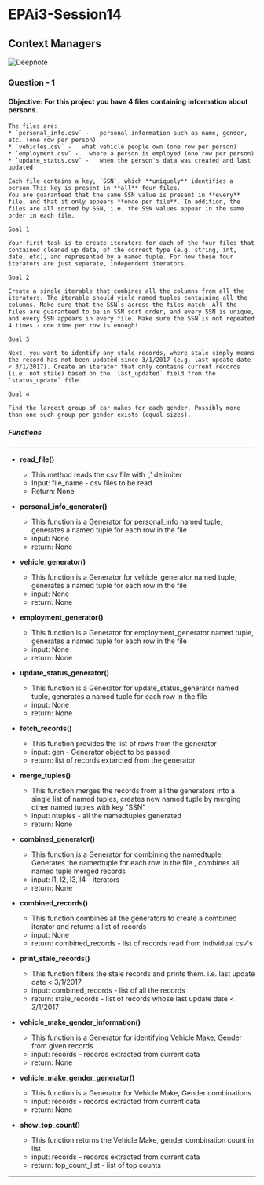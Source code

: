 # EPAi3-Session14

## Context Managers

![Deepnote](https://deepnote.com/project/EPAi3-Session14-d22ezQZBROWHhXwJ9OwzdA/%2Fsession14_notebook.ipynb)

### Question - 1

#### Objective: For this project you have 4 files containing information about persons.

~~~
The files are:
* `personal_info.csv` -   personal information such as name, gender, etc. (one row per person)
* `vehicles.csv` -   what vehicle people own (one row per person)
* `employment.csv` -   where a person is employed (one row per person)
* `update_status.csv` -   when the person's data was created and last updated

Each file contains a key, `SSN`, which **uniquely** identifies a person.This key is present in **all** four files.
You are guaranteed that the same SSN value is present in **every** file, and that it only appears **once per file**. In addition, the files are all sorted by SSN, i.e. the SSN values appear in the same order in each file.

Goal 1

Your first task is to create iterators for each of the four files that contained cleaned up data, of the correct type (e.g. string, int, date, etc), and represented by a named tuple. For now these four iterators are just separate, independent iterators.

Goal 2

Create a single iterable that combines all the columns from all the iterators. The iterable should yield named tuples containing all the columns. Make sure that the SSN's across the files match! All the files are guaranteed to be in SSN sort order, and every SSN is unique, and every SSN appears in every file. Make sure the SSN is not repeated 4 times - one time per row is enough!

Goal 3

Next, you want to identify any stale records, where stale simply means the record has not been updated since 3/1/2017 (e.g. last update date < 3/1/2017). Create an iterator that only contains current records (i.e. not stale) based on the `last_updated` field from the `status_update` file.

Goal 4

Find the largest group of car makes for each gender. Possibly more than one such group per gender exists (equal sizes).
~~~

##### Functions
----------------

* __read_file()__
    - This method reads the csv file with ',' delimiter
    - Input: file_name - csv files to be read
    - Return: None

* __personal_info_generator()__
    - This function is a Generator for personal_info named tuple, generates a named tuple for each row in the file
    - input: None
    - return: None

* __vehicle_generator()__
    - This function is a Generator for vehicle_generator named tuple, generates a named tuple for each row in the file 
    - input: None
    - return: None

* __employment_generator()__
    - This function is a Generator for employment_generator named tuple, generates a named tuple for each row in the file
    - input: None
    - return: None

* __update_status_generator()__
    - This function is a Generator for update_status_generator named tuple, generates a named tuple for each row in the file
    - input: None
    - return: None

* __fetch_records()__
    - This function provides the list of rows from the generator
    - input: gen - Generator object to be passed
    - return: list of records extarcted from the generator

* __merge_tuples()__
    - This function merges the records from all the generators into a single list of named tuples,
    creates new named tuple by merging other named tuples with key "SSN"
    - input: ntuples - all the namedtuples generated
    - return: None

* __combined_generator()__
    - This function is a Generator for combining the namedtuple, Generates the namedtuple for each row in the file ,
    combines all named tuple merged records
    - input: l1, l2, l3, l4 - iterators
    - return: None

* __combined_records()__
    - This function combines all the generators to create a combined iterator and returns a list of records
    - input: None
    - return: combined_records - list of records read from individual csv's

* __print_stale_records()__
    - This function filters the stale records and prints them. i.e. last update date < 3/1/2017
    - input: combined_records - list of all the records
    - return: stale_records - list of records whose last update date < 3/1/2017

* __vehicle_make_gender_information()__
    - This function is a Generator for identifying Vehicle Make, Gender from given records
    - input: records - records extracted from current data
    - return: None

* __vehicle_make_gender_generator()__
    - This function is a Generator for Vehicle Make, Gender combinations
    - input: records - records extracted from current data
    - return: None

* __show_top_count()__
    - This function returns the Vehicle Make, gender combination count in list
    - input: records - records extracted from current data
    - return: top_count_list - list of top counts

__________________________________________________________________________________________________________________

